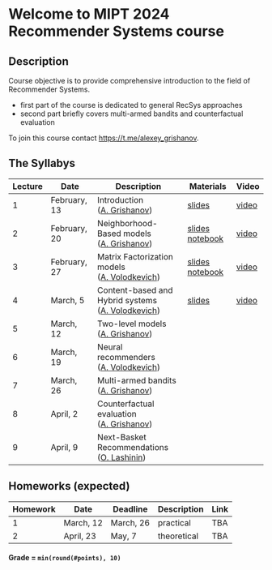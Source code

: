 # Welcome to MIPT 2024 Recommender Systems course

## Description

Course objective is to provide comprehensive introduction to the field of Recommender Systems.

- first part of the course is dedicated to general RecSys approaches
- second part briefly covers multi-armed bandits and counterfactual evaluation

To join this course contact https://t.me/alexey_grishanov.

## The Syllabys

| Lecture | Date         | Description                                                                            | Materials                                                                                                       | Video                                             |
| ------- | ------------ | -------------------------------------------------------------------------------------- | --------------------------------------------------------------------------------------------------------------- | ------------------------------------------------- |
| 1       | February, 13 | Introduction<br /> ([A. Grishanov](https://github.com/shashist))                          | [slides](week_01_introduction/rs_lecture01.pdf)                                                                       | [video](https://youtube.com/live/OhfNF8bwc80)        |
| 2       | February, 20 | Neighborhood-Based models<br /> ([A. Grishanov](https://github.com/shashist))             | [slides](week_02_neighbourhood_based/rs_lecture02.pdf) [notebook](week_02_neighbourhood_based/rs_seminar1.ipynb)      | [video](https://youtube.com/live/3FzfpsruU2I)        |
| 3       | February, 27 | Matrix Factorization models<br /> ([A. Volodkevich](https://github.com/monkey0head))      | [slides](week_03_matrix_factorization/rs_lecture03.pdf) [notebook](week_03_matrix_factorization/rs_seminar_svd.ipynb) | [video](https://www.youtube.com/watch?v=7kcBpnCpkbI) |
| 4       | March, 5     | Content-based and Hybrid systems<br /> ([A. Volodkevich](https://github.com/monkey0head)) | [slides](week_04_hybrid/rs_lecture04.pdf)                                                                             | [video](https://www.youtube.com/watch?v=tVI6mL3kXwE) |
| 5       | March, 12    | Two-level models<br /> ([A. Grishanov](https://github.com/shashist))                      |                                                                                                                 |                                                   |
| 6       | March, 19    | Neural recommenders<br /> ([A. Volodkevich](https://github.com/monkey0head))              |                                                                                                                 |                                                   |
| 7       | March, 26    | Multi-armed bandits<br /> ([A. Grishanov](https://github.com/shashist))                   |                                                                                                                 |                                                   |
| 8       | April, 2     | Counterfactual evaluation<br /> ([A. Grishanov](https://github.com/shashist))             |                                                                                                                 |                                                   |
| 9       | April, 9     | Next-Basket Recommendations<br />([O. Lashinin](https://github.com/fotol1))               |                                                                                                                 |                                                   |

## Homeworks (expected)

| Homework | Date      | Deadline  | Description | Link |
| -------- | --------- | --------- | ----------- | ---- |
| 1        | March, 12 | March, 26 | practical   | TBA  |
| 2        | April, 23 | May, 7    | theoretical | TBA  |

#### Grade = `min(round(#points), 10)`
